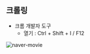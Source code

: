 ## 크롤링

- 크롬 개발자 도구
  - 열기 : Ctrl + Shift + I / F12
<img src="img/naver-movie_1.png" title="naver-movie"/>